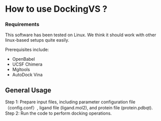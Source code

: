 # How to use DockingVS ?

###  Requirements

This software has been tested on Linux. We think it should work with other linux-based setups quite easily.
 
Prerequisites include:
* OpenBabel
* UCSF Chimera
* Mgltools
* AutoDock Vina

## General Usage

Step 1: Prepare input files, including parameter configuration file（config.conf）, ligand file (ligand.mol2), and protein file (protein.pdbqt).<bar>
Step 2: Run the code to perform docking operations.
